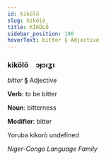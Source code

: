```yaml
---
id: kikölö
slug: kikölö
title: KİKÖLÖ
sidebar_position: 198
hoverText: bitter § Adjective
---
```


### kikölö&emsp;<span kind="abugida">ɔɟɔıʓı</span>

*bitter* **§** Adjective

**Verb**: to be bitter

**Noun**: bitterness

**Modifier**: bitter

Yoruba kikorò undefined

*Niger-Congo Language Family*